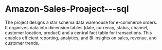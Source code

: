 # Amazon-Sales-Proaject---sql
The project designs a star schema data warehouse for e-commerce orders. It organizes data into dimension tables (date, currency, status, channel, customer location, product) and a central fact table for transactions. This enables efficient reporting, analytics, and BI insights on sales, revenue, and customer trends.
